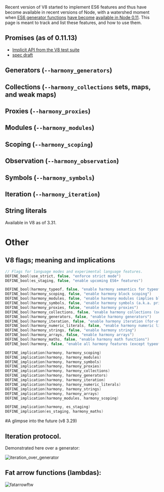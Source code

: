 Recent version of V8 started to implement ES6 features and thus have become available in recent versions of Node, with a watershed moment when [ES6 generator functions](http://people.mozilla.org/~jorendorff/es6-draft.html#sec-14.4) [have become](http://wingolog.org/archives/2013/05/08/generators-in-v8) [available in Node 0.11](http://blog.alexmaccaw.com/how-yield-will-transform-node).
This page is meant to track and list these features, and how to use them.

## Promises (as of 0.11.13)
* [Implicit API from the V8 test suite](https://github.com/v8/v8/blob/master/test/mjsunit/es6/promises.js)
* [spec draft](http://people.mozilla.org/~jorendorff/es6-draft.html#sec-operations-on-promise-objects)

## Generators (`--harmony_generators`)

## Collections (`--harmony_collections` sets, maps, and weak maps)

## Proxies (`--harmony_proxies`)

## Modules (`--harmony_modules`)

## Scoping (`--harmony_scoping`)

## Observation (`--harmony_observation`)

## Symbols (`--harmony_symbols`)

## Iteration (`--harmony_iteration`)

## String literals
Available in V8 as of 3.31.

# Other
## V8 flags; meaning and implications
```c++
// Flags for language modes and experimental language features.
DEFINE_bool(use_strict, false, "enforce strict mode")
DEFINE_bool(es_staging, false, "enable upcoming ES6+ features")

DEFINE_bool(harmony_typeof, false, "enable harmony semantics for typeof")
DEFINE_bool(harmony_scoping, false, "enable harmony block scoping")
DEFINE_bool(harmony_modules, false, "enable harmony modules (implies block scoping)")
DEFINE_bool(harmony_symbols, false, "enable harmony symbols (a.k.a. private names)")
DEFINE_bool(harmony_proxies, false, "enable harmony proxies")
DEFINE_bool(harmony_collections, false, "enable harmony collections (sets, maps)")
DEFINE_bool(harmony_generators, false, "enable harmony generators")
DEFINE_bool(harmony_iteration, false, "enable harmony iteration (for-of)")
DEFINE_bool(harmony_numeric_literals, false, "enable harmony numeric literals (0o77, 0b11)")
DEFINE_bool(harmony_strings, false, "enable harmony string")
DEFINE_bool(harmony_arrays, false, "enable harmony arrays")
DEFINE_bool(harmony_maths, false, "enable harmony math functions")
DEFINE_bool(harmony, false, "enable all harmony features (except typeof)")

DEFINE_implication(harmony, harmony_scoping)
DEFINE_implication(harmony, harmony_modules)
DEFINE_implication(harmony, harmony_symbols)
DEFINE_implication(harmony, harmony_proxies)
DEFINE_implication(harmony, harmony_collections)
DEFINE_implication(harmony, harmony_generators)
DEFINE_implication(harmony, harmony_iteration)
DEFINE_implication(harmony, harmony_numeric_literals)
DEFINE_implication(harmony, harmony_strings)
DEFINE_implication(harmony, harmony_arrays)
DEFINE_implication(harmony_modules, harmony_scoping)

DEFINE_implication(harmony, es_staging)
DEFINE_implication(es_staging, harmony_maths)
```

#A glimpse into the future (v8 3.29)
## Iteration protocol.
Demonstrated here over a generator: 

![iteration_over_generator](https://cloud.githubusercontent.com/assets/96947/4081915/5869cf04-2eec-11e4-90ff-fa3e9971ef64.gif)

## Fat arrow functions (lambdas):
![fatarrowftw](https://cloud.githubusercontent.com/assets/96947/3881865/7b9935c2-2191-11e4-9e62-26ac8c080bee.gif)